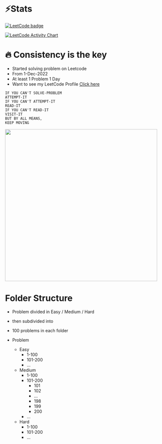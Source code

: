 # ⚡Stats

[![LeetCode badge](https://img.shields.io/badge/dynamic/json?style=for-the-badge&labelColor=black&color=%23ffa116&label=Solved&query=solvedOverTotal&url=https%3A%2F%2Fleetcode-badge.vercel.app%2Fapi%2Fusers%2Fwithrvr&logo=leetcode&logoColor=yellow)](https://leetcode.com/withrvr/)

<a href="https://leetcode.com/withrvr/">
  <img alt="LeetCode Activity Chart" src="https://leetcard.jacoblin.cool/withrvr?ext=activity"/>
</a>
<br>

# 🔥 Consistency is the key

- Started solving problem on Leetcode
- From 1-Dec-2022
- At least 1 Problem 1 Day
- Want to see my LeetCode Profile [Click here](https://leetcode.com/withrvr/)

```
IF YOU CAN'T SOLVE-PROBLEM
ATTEMPT-IT
IF YOU CAN'T ATTEMPT-IT
READ-IT
IF YOU CAN'T READ-IT
VISIT-IT
BUT BY ALL MEANS,
KEEP MOVING
```

<img src="https://www.myincrediblewebsite.com/wp-content/uploads/2017/01/MLK-on-Moving.jpg" height="500" />
<!-- https://www.myincrediblewebsite.com/wp-content/uploads/2017/01/MLK-on-Moving.jpg -->
<br>

# Folder Structure

- Problem divided in Easy / Medium / Hard
- then subdivided into
- 100 problems in each folder

- Problem
  - Easy
    - 1-100
    - 101-200
    - ...
  - Medium
    - 1-100
    - 101-200
      - 101
      - 102
      - ...
      - 198
      - 199
      - 200
    - ...
  - Hard
    - 1-100
    - 101-200
    - ...

